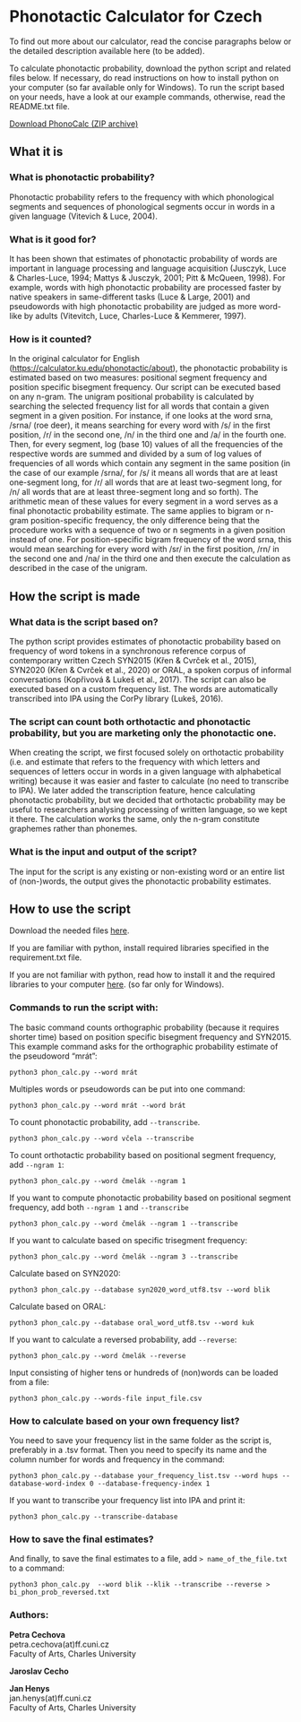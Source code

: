 # Phonotactic Calculator for Czech

To find out more about our calculator, read the concise paragraphs below or the detailed description available here (to be added).

To calculate phonotactic probability, download the python script and related files below. If necessary, do read instructions on how to install python on your computer (so far available only for Windows). 
To run the script based on your needs, have a look at our example commands, otherwise, read the README.txt file.

[Download PhonoCalc (ZIP archive)](https://github.com/phonocalc/phonocalc.github.io/blob/968fbfffd890d0c3c7772040d30f376bf04c4a57/PhonoCalc.zip)

## What it is 

### What is phonotactic probability?
Phonotactic probability refers to the frequency with which phonological segments and sequences of phonological segments occur in words in a given language (Vitevich &
Luce, 2004).

### What is it good for?
It has been shown that estimates of phonotactic probability of words are important
in language processing and language acquisition (Jusczyk, Luce & Charles-Luce,
1994; Mattys & Jusczyk, 2001; Pitt & McQueen, 1998). For example, words with high
phonotactic probability are processed faster by native speakers in same-different
tasks (Luce & Large, 2001) and pseudowords with high phonotactic probability are
judged as more word-like by adults (Vitevitch, Luce, Charles-Luce & Kemmerer, 1997).

### How is it counted?
In the original calculator for English (https://calculator.ku.edu/phonotactic/about), the phonotactic probability is estimated based on two measures: positional segment frequency and position specific bisegment frequency. Our script can be executed based on any n-gram.
The unigram positional probability is calculated by searching the selected frequency list for all words that contain a given segment in a given position. For instance, if one looks at the word srna, /srna/ (roe deer), it means searching for every word with /s/ in the first position, /r/ in the second one, /n/ in the third one and /a/ in the fourth one. Then, for every segment, log (base 10) values of  all the frequencies of the respective words are summed and divided by a sum of log values of frequencies of all words which contain any segment in the same position (in the case of our example /srna/, for /s/ it means all words that are at least one-segment long, for /r/ all words that are at least two-segment long, for /n/ all words that are at least three-segment long and so forth). The arithmetic mean of these values for every segment in a word serves as a final phonotactic probability estimate. The same applies to bigram or n-gram position-specific frequency, the only difference being that the procedure works with a sequence of two or n segments in a given position instead of one. For position-specific bigram frequency of the word srna, this would mean searching for every word with /sr/ in the first position, /rn/ in the second one and /na/ in the third one and then execute the calculation as described in the case of the unigram.

## How the script is made

### What data is the script based on?
The python script provides estimates of phonotactic probability based
on frequency of word tokens in a synchronous reference corpus of contemporary
written Czech SYN2015 (Křen & Cvrček et al., 2015), SYN2020 (Křen & Cvrček et al., 2020) or ORAL, a spoken corpus of informal conversations (Kopřivová & Lukeš et al., 2017). The script can also be executed based on a custom frequency list. The words are automatically transcribed into IPA using the CorPy library (Lukeš, 2016). 

### The script can count both orthotactic and phonotactic probability, but you are marketing only the phonotactic one.
  
When creating the script, we first focused solely on orthotactic probability (i.e. and estimate that refers to the frequency with which letters and sequences of letters occur in words in a given language with alphabetical writing) because it was easier and faster to calculate (no need to transcribe to IPA). We later added the transcription feature, hence calculating phonotactic probability, but we decided that orthotactic probability may be useful to researchers analysing processing of written language, so we kept it there. The calculation works the same, only the n-gram constitute graphemes rather than phonemes.
  
### What is the input and output of the script?
The input for the script is any existing or non-existing word or an entire list of (non-)words, the output gives the phonotactic probability estimates.

## How to use the script

Download the needed files [here](https://github.com/phonocalc/phonocalc.github.io/blob/968fbfffd890d0c3c7772040d30f376bf04c4a57/PhonoCalc.zip).

If you are familiar with python, install required libraries specified in the requirement.txt file. 

If you are not familiar with python, read how to install it and the required libraries to your computer [here](https://github.com/phonocalc/phonocalc.github.io/raw/1eba3c5574bfaf97dd5020b8e94325340f9c34c9/PhonoCalc_tutorial_en.pdf). (so far only for Windows). 

### Commands to run the script with:

The basic command counts orthographic probability (because it requires shorter time) based on position specific bisegment frequency and SYN2015. This example command asks for the orthographic probability estimate of the pseudoword “mrát”:
  
```
python3 phon_calc.py --word mrát
```
  
Multiples words or pseudowords can be put into one command:
```
python3 phon_calc.py --word mrát --word brát
```

To count phonotactic probability, add `--transcribe`.
```
python3 phon_calc.py --word včela --transcribe  
```

To count orthotactic probability based on positional segment frequency, add `--ngram 1`:
```
python3 phon_calc.py --word čmelák --ngram 1
```

If you want to compute phonotactic probability based on positional segment frequency, add both `--ngram 1` and `--transcribe`
```
python3 phon_calc.py --word čmelák --ngram 1 --transcribe
```

If you want to calculate based on specific trisegment frequency:
```
python3 phon_calc.py --word čmelák --ngram 3 --transcribe
```

Calculate based on SYN2020:
```
python3 phon_calc.py --database syn2020_word_utf8.tsv --word blik
```
  
Calculate based on ORAL:
```
python3 phon_calc.py --database oral_word_utf8.tsv --word kuk
```

If you want to calculate a reversed probability, add `--reverse`:
```
python3 phon_calc.py --word čmelák --reverse
```

Input consisting of higher tens or hundreds of (non)words can be loaded from a file:
```
python3 phon_calc.py --words-file input_file.csv
```

### How to calculate based on your own frequency list?
You need to save your frequency list in the same folder as the script is, preferably in a .tsv format. Then you need to specify its name and the column number for words and frequency in the command:
```
python3 phon_calc.py --database your_frequency_list.tsv --word hups --database-word-index 0 --database-frequency-index 1
```

If you want to transcribe your frequency list into IPA and print it:
```
python3 phon_calc.py --transcribe-database
```

### How to save the final estimates?
And finally, to save the final estimates to a file, add `> name_of_the_file.txt` to a command:
```
python3 phon_calc.py  --word blik --klik --transcribe --reverse > bi_phon_prob_reversed.txt
```
  
### Authors:

**Petra Cechova**<br/>
petra.cechova(at)ff.cuni.cz<br/>
Faculty of Arts, Charles University

**Jaroslav Cecho**

**Jan Henys**<br/>
jan.henys(at)ff.cuni.cz<br/>
Faculty of Arts, Charles University
 
